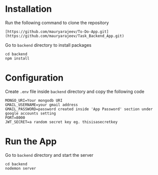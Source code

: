 

# Installation
Run the following command to clone the repository
```
[https://github.com/mauryarajeev/To-Do-App.git](https://github.com/mauryarajeev/Task_Backend_App.git)
```
Go to  ```backend``` directory to install packages

```
cd backend
npm install
```
# Configuration
Create ```.env``` file inside ```backend``` directory and copy the following code

```
MONGO_URI=Your mongodb URI
GMAIL_USERNAME=your gmail address 
GMAIL_PASSWORD=password created inside 'App Password' section under google accounts setting
PORT=8000
JWT_SECRET=a random secret key eg. thisisasecretkey
```
# Run the App
Go to ```backend``` directory and start the server
```
cd backend
nodemon server
```




